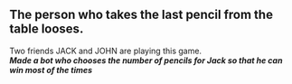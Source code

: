 ## The person who takes the last pencil from the table looses.
Two friends JACK and JOHN are playing this game.  
**_Made a bot who chooses the number of pencils for Jack so that he can win most of the times_**
